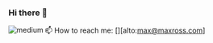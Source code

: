 ### Hi there 👋

📫 How to reach me: [<img align="left" alt="medium" src="https://img.shields.io/badge/Gmail-D14836?style=for-the-badge&logo=gmail&logoColor=white" />][alto:max@maxross.com]

<!--
**ImMaxRoss/ImMaxRoss** is a ✨ _special_ ✨ repository because its `README.md` (this file) appears on your GitHub profile.

Here are some ideas to get you started:

- 🔭 I’m currently working on ...
- 🌱 I’m currently learning ...
- 👯 I’m looking to collaborate on ...
- 🤔 I’m looking for help with ...
- 💬 Ask me about ...
- 📫 How to reach me: [<img align="left" alt="medium" src="https://img.shields.io/badge/Gmail-D14836?style=for-the-badge&logo=gmail&logoColor=white" />][alto:max@maxross.com]
- 😄 Pronouns: ...
- ⚡ Fun fact: ...
-->
